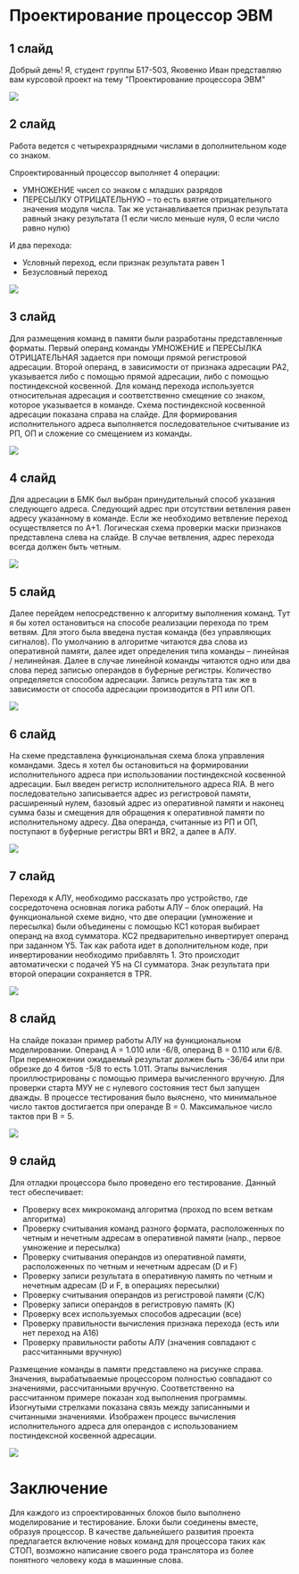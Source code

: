# Проектирование процессор ЭВМ

## 1 слайд

Добрый день! Я, студент группы Б17-503, Яковенко Иван представляю вам курсовой проект на тему "Проектирование процессора ЭВМ"

![](screenshots/slide_1.png)

## 2 слайд

Работа ведется с четырехразрядными числами в дополнительном коде со знаком.

Спроектированный процессор выполняет 4 операции:

- УМНОЖЕНИЕ чисел со знаком с младших разрядов
- ПЕРЕСЫЛКУ ОТРИЦАТЕЛЬНУЮ – то есть взятие отрицательного значения модуля числа. Так же устанавливается признак результата равный знаку результата (1 если число меньше нуля, 0 если число равно нулю)

И два перехода:

- Условный переход, если признак результата равен 1
- Безусловный переход

![](screenshots/slide_2.png)

## 3 слайд

Для размещения команд в памяти были разработаны представленные форматы. Первый операнд команды УМНОЖЕНИЕ и ПЕРЕСЫЛКА ОТРИЦАТЕЛЬНАЯ задается при помощи прямой регистровой адресации. Второй операнд, в зависимости от признака адресации PA2, указывается либо с помощью прямой адресации, либо с помощью постиндексной косвенной. Для команд перехода используется относительная адресация и соответственно смещение со знаком, которое указывается в команде. Схема постиндексной косвенной адресации показана справа на слайде. Для формирования исполнительного адреса выполняется последовательное считывание из РП, ОП и сложение со смещением из команды.

![](screenshots/slide_3.png)

## 4 слайд

Для адресации в БМК был выбран принудительный способ указания следующего адреса. Следующий адрес при отсутствии ветвления равен адресу указанному в команде. Если же необходимо ветвление переход осуществляется по А+1. Логическая схема проверки маски признаков представлена слева на слайде.
В случае ветвления, адрес перехода всегда должен быть четным.

![](screenshots/slide_4.png)

## 5 слайд

Далее перейдем непосредственно к алгоритму выполнения команд. Тут я бы хотел остановиться на способе реализации перехода по трем ветвям. Для этого была введена пустая команда (без управляющих сигналов). По умолчанию в алгоритме читаются два слова из оперативной памяти, далее идет определения типа команды – линейная / нелинейная. Далее в случае линейной команды читаются одно или два слова перед записью операндов в буферные регистры. Количество определяется способом адресации. Запись результата так же в зависимости от способа адресации производится в РП или ОП.

![](screenshots/slide_5.png)

## 6 слайд

На схеме представлена функциональная схема блока управления командами. Здесь я хотел бы остановиться на формировании исполнительного адреса при использовании постиндексной косвенной адресации. Был введен регистр исполнительного адреса RIA. В него последовательно записывается адрес из регистровой памяти, расширенный нулем, базовый адрес из оперативной памяти и наконец сумма базы и смещения для обращения к оперативной памяти по исполнительному адресу.
Два операнда, считанные из РП и ОП, поступают в буферные регистры BR1 и BR2, а далее в АЛУ.

![](screenshots/slide_6.png)

## 7 слайд

Переходя к АЛУ, необходимо рассказать про устройство, где сосредоточена основная логика работы АЛУ – блок операций. На функциональной схеме видно, что две операции (умножение и пересылка) были объединены с помощью КС1 которая выбирает операнд на вход сумматора. КС2 предварительно инвертирует операнд при заданном Y5. Так как работа идет в дополнительном коде, при инвертировании необходимо прибавлять 1. Это происходит автоматически с подачей Y5 на CI сумматора. Знак результата при второй операции сохраняется в TPR.

![](screenshots/slide_7.png)

## 8 слайд

На слайде показан пример работы АЛУ на функциональном моделировании. Операнд A = 1.010 или -6/8, операнд B = 0.110 или 6/8. При перемножении ожидаемый результат должен быть -36/64 или при обрезке до 4 битов -5/8 то есть 1.011. Этапы вычисления проиллюстрированы с помощью примера вычисленного вручную. Для проверки старта МУУ не с нулевого состояния тест был запущен дважды.
В процессе тестирования было выяснено, что минимальное число тактов достигается при операнде B = 0. Максимальное число тактов при B = 5.

![](screenshots/slide_8.png)

## 9 слайд

Для отладки процессора было проведено его тестирование. Данный тест обеспечивает:

- Проверку всех микрокоманд алгоритма (проход по всем веткам алгоритма)
- Проверку считывания команд разного формата, расположенных по четным и нечетным адресам в оперативной памяти (напр., первое умножение и пересылка)
- Проверку считывания операндов из оперативной памяти, расположенных по четным и нечетным адресам (D и F)
- Проверку записи результата в оперативную память по четным и нечетным адресам (D и F, в операциях пересылки)
- Проверку считывания операндов из регистровой памяти (C/K)
- Проверку записи операндов в регистровую память (K)
- Проверку всех используемых способов адресации (все)
- Проверку правильности вычисления признака перехода (есть или нет переход на А16)
- Проверку правильности работы АЛУ (значения совпадают с рассчитанными вручную)

Размещение команды в памяти представлено на рисунке справа.
Значения, вырабатываемые процессором полностью совпадают со значениями, рассчитанными вручную.
Соответственно на рассчитанном примере показан ход выполнения программы. Изогнутыми стрелками показана связь между записанными и считанными значениями. Изображен процесс вычисления исполнительного адреса для операндов с использованием постиндексной косвенной адресации.

![](screenshots/slide_9.png)

# Заключение

Для каждого из спроектированных блоков было выполнено моделирование и тестирование. Блоки были соединены вместе, образуя процессор.
В качестве дальнейшего развития проекта предлагается включение новых команд для процессора таких как СТОП, возможно написание своего рода транслятора из более понятного человеку кода в машинные слова.
